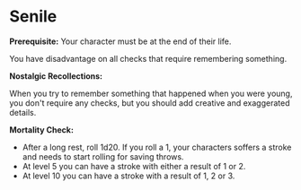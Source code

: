 # Senile

**Prerequisite:** Your character must be at the end of their life.

You have disadvantage on all checks that require remembering something.

**Nostalgic Recollections:**

When you try to remember something that happened when you were young, you don't require any checks, but you should add creative and exaggerated details.

**Mortality Check:**

- After a long rest, roll 1d20. If you roll a 1, your characters soffers a stroke and needs to start rolling for saving throws.
- At level 5 you can have a stroke with either a result of 1 or 2.
- At level 10 you can have a stroke with a result of 1, 2 or 3.
